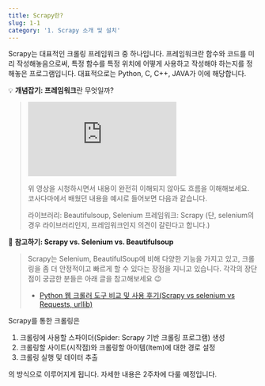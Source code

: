 ```yaml
---
title: Scrapy란?
slug: 1-1
category: '1. Scrapy 소개 및 설치'
---
```


Scrapy는 대표적인 크롤링 프레임워크 중 하나입니다. 프레임워크란 함수와 코드를 미리 작성해놓음으로써, 특정 함수를 특정 위치에 어떻게 사용하고 작성해야 하는지를 정해놓은 프로그램입니다. 대표적으로는 Python, C, C++, JAVA가 이에 해당합니다.

💡 **개념잡기: 프레임워크**란 무엇일까?
> <iframe class="w-full" style="aspect-ratio: 16 / 9;" src="https://www.youtube.com/embed/t9ccIykXTCM" title="YouTube video player" frameborder="0" allow="accelerometer; autoplay; clipboard-write; encrypted-media; gyroscope; picture-in-picture" allowfullscreen></iframe>
> 
> 위 영상을 시청하시면서 내용이 완전히 이해되지 않아도 흐름을 이해해보세요. 코사다마에서 배웠던 내용을 예시로 들어보면 다음과 같습니다.
>
> 라이브러리: Beautifulsoup, Selenium
> 프레임워크: Scrapy
> (단, selenium의 경우 라이브러리인지, 프레임워크인지 의견이 갈린다고 합니다.)

📖 **참고하기: Scrapy vs. Selenium vs. Beautifulsoup**
> Scrapy는 Selenium, BeautifulSoup에 비해 다양한 기능을 가지고 있고, 크롤링을 좀 더 안정적이고 빠르게 할 수 있다는 장점을 지니고 있습니다.
> 각각의 장단점이 궁금한 분들은 아래 글을 참고해보세요 😉
>
> - [Python 웹 크롤러 도구 비교 및 사용 후기(Scrapy vs selenium vs Requests, urllib)](https://keyhyuk-kim.medium.com/python-%EC%9B%B9-%ED%81%AC%EB%A1%A4%EB%9F%AC-%EB%8F%84%EA%B5%AC-%EB%B9%84%EA%B5%90-%EB%B0%8F-%EC%82%AC%EC%9A%A9-%ED%9B%84%EA%B8%B0-scrapy-vs-selenium-vs-requests-urllib-6483041ca1ba)


Scrapy를 통한 크롤링은

1. 크롤링에 사용할 스파이더(Spider: Scrapy 기반 크롤링 프로그램) 생성
2. 크롤링할 사이트(시작점)와 크롤링할 아이템(Item)에 대한 경로 설정
3. 크롤링 실행 및 데이터 추출

의 방식으로 이루어지게 됩니다. 자세한 내용은 2주차에 다룰 예정입니다.
